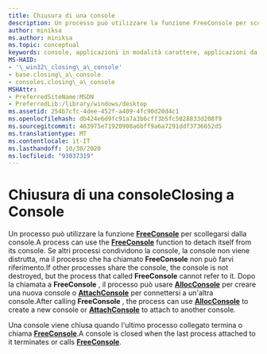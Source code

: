 ```yaml
---
title: Chiusura di una console
description: Un processo può utilizzare la funzione FreeConsole per scollegarsi dalla console.
author: miniksa
ms.author: miniksa
ms.topic: conceptual
keywords: console, applicazioni in modalità carattere, applicazioni da riga di comando, applicazioni di terminale, api della console
MS-HAID:
- '\_win32\_closing\_a\_console'
- base.closing\_a\_console
- consoles.closing\_a\_console
MSHAttr:
- PreferredSiteName:MSDN
- PreferredLib:/library/windows/desktop
ms.assetid: 254b7cfc-4dee-452f-a409-4fc90d20d4c1
ms.openlocfilehash: db424e6d9fc91a7a3b6cff3b5fc5028833d208f9
ms.sourcegitcommit: 463975e71920908a6bff9a6a7291ddf3736652d5
ms.translationtype: MT
ms.contentlocale: it-IT
ms.lasthandoff: 10/30/2020
ms.locfileid: "93037319"
---
```

# <a name="closing-a-console"></a><span data-ttu-id="daeb8-104">Chiusura di una console</span><span class="sxs-lookup"><span data-stu-id="daeb8-104">Closing a Console</span></span>

<span data-ttu-id="daeb8-105">Un processo può utilizzare la funzione [**FreeConsole**](freeconsole.md) per scollegarsi dalla console.</span><span class="sxs-lookup"><span data-stu-id="daeb8-105">A process can use the [**FreeConsole**](freeconsole.md) function to detach itself from its console.</span></span> <span data-ttu-id="daeb8-106">Se altri processi condividono la console, la console non viene distrutta, ma il processo che ha chiamato **FreeConsole** non può farvi riferimento.</span><span class="sxs-lookup"><span data-stu-id="daeb8-106">If other processes share the console, the console is not destroyed, but the process that called **FreeConsole** cannot refer to it.</span></span> <span data-ttu-id="daeb8-107">Dopo la chiamata a **FreeConsole** , il processo può usare [**AllocConsole**](allocconsole.md) per creare una nuova console o [**AttachConsole**](attachconsole.md) per connettersi a un'altra console.</span><span class="sxs-lookup"><span data-stu-id="daeb8-107">After calling **FreeConsole** , the process can use [**AllocConsole**](allocconsole.md) to create a new console or [**AttachConsole**](attachconsole.md) to attach to another console.</span></span>

<span data-ttu-id="daeb8-108">Una console viene chiusa quando l'ultimo processo collegato termina o chiama [**FreeConsole**](freeconsole.md).</span><span class="sxs-lookup"><span data-stu-id="daeb8-108">A console is closed when the last process attached to it terminates or calls [**FreeConsole**](freeconsole.md).</span></span>
